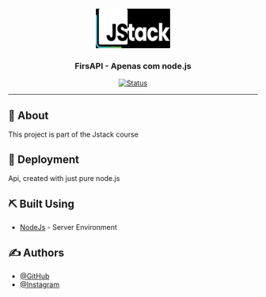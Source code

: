 <p align="center">
  <a href="" rel="noopener">
 <img width=150px height=80px src="img/logo.png" alt="logo"></a>
</p>

<h3 align="center">FirsAPI - Apenas com node.js</h3>

<div align="center">

[![Status](https://img.shields.io/badge/status-active-success.svg)]()

</div>

---


## 🧐 About <a name = "about"></a>

This project is part of the Jstack course


## 🚀 Deployment <a name = "deployment"></a>

Api, created with just pure node.js

## ⛏️ Built Using <a name = "built_using"></a>

- [NodeJs](https://nodejs.org/en/) - Server Environment

## ✍️ Authors <a name = "authors"></a>

- [@GitHub](https://github.com/GustavoFAlmeid)
- [@Instagram](https://www.instagram.com/ghuferreiraa/)
